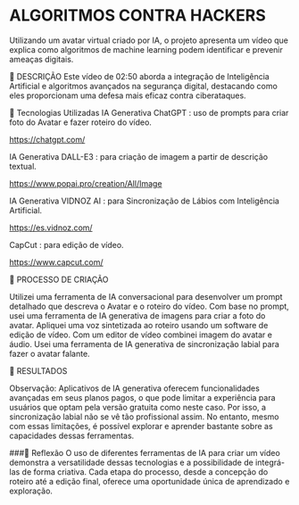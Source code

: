 # ALGORITMOS CONTRA HACKERS

Utilizando um avatar virtual criado por IA, o projeto apresenta um vídeo que explica como algoritmos de machine learning podem identificar e prevenir ameaças digitais.


📒 DESCRIÇÃO
Este vídeo de  02:50  aborda a integração de Inteligência Artificial e algoritmos avançados na segurança digital, destacando como eles proporcionam uma defesa mais eficaz contra ciberataques.

🤖 Tecnologias Utilizadas
IA Generativa ChatGPT : uso de prompts para criar foto do Avatar e fazer roteiro do vídeo.

https://chatgpt.com/

IA Generativa DALL-E3 : para criação de imagem a partir de descrição textual.

https://www.popai.pro/creation/All/Image

IA Generativa VIDNOZ AI : para Sincronização de Lábios com Inteligência Artificial.

https://es.vidnoz.com/

CapCut : para edição de vídeo.

https://www.capcut.com/




🧐 PROCESSO DE CRIAÇÃO

Utilizei uma ferramenta de IA conversacional para desenvolver um prompt detalhado que descreva o Avatar e o roteiro do vídeo. Com base no prompt, usei uma ferramenta de IA generativa de imagens para criar a foto do avatar. 
Apliquei uma voz sintetizada ao roteiro usando um software de edição de vídeo. 
Com um editor de vídeo combinei imagem do avatar e áudio.
Usei uma ferramenta de IA generativa de sincronização labial para fazer o avatar falante. 

🚀 RESULTADOS

Observação: Aplicativos de IA generativa oferecem funcionalidades avançadas em seus planos pagos, o que pode limitar a experiência para usuários que optam pela versão gratuita como neste caso. Por isso, a sincronização labial não se vê tão profissional assim.
No entanto, mesmo com essas limitações, é possível explorar e aprender bastante sobre as capacidades dessas ferramentas.



###💭 Reflexão
O uso de diferentes ferramentas de IA para criar um vídeo demonstra a versatilidade dessas tecnologias e a possibilidade de integrá-las de forma criativa. Cada etapa do processo, desde a concepção do roteiro até a edição final, oferece uma oportunidade única de aprendizado e exploração.

